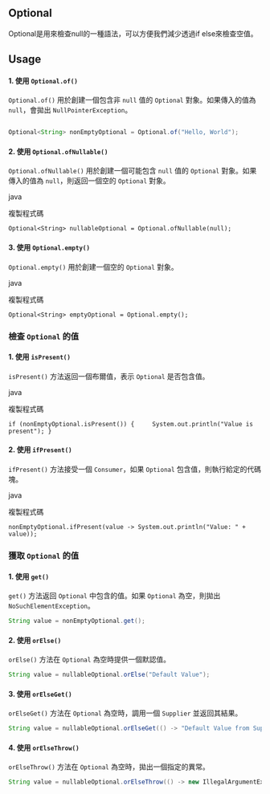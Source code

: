 
## Optional

Optional是用來檢查null的一種語法，可以方便我們減少透過if else來檢查空值。

## Usage

#### 1. 使用 `Optional.of()`

`Optional.of()` 用於創建一個包含非 `null` 值的 `Optional` 對象。如果傳入的值為 `null`，會拋出 `NullPointerException`。

```java

Optional<String> nonEmptyOptional = Optional.of("Hello, World");
```

#### 2. 使用 `Optional.ofNullable()`

`Optional.ofNullable()` 用於創建一個可能包含 `null` 值的 `Optional` 對象。如果傳入的值為 `null`，則返回一個空的 `Optional` 對象。

java

複製程式碼

`Optional<String> nullableOptional = Optional.ofNullable(null);`

#### 3. 使用 `Optional.empty()`

`Optional.empty()` 用於創建一個空的 `Optional` 對象。

java

複製程式碼

`Optional<String> emptyOptional = Optional.empty();`

### 檢查 `Optional` 的值

#### 1. 使用 `isPresent()`

`isPresent()` 方法返回一個布爾值，表示 `Optional` 是否包含值。

java

複製程式碼

`if (nonEmptyOptional.isPresent()) {     System.out.println("Value is present"); }`

#### 2. 使用 `ifPresent()`

`ifPresent()` 方法接受一個 `Consumer`，如果 `Optional` 包含值，則執行給定的代碼塊。

java

複製程式碼

`nonEmptyOptional.ifPresent(value -> System.out.println("Value: " + value));`

### 獲取 `Optional` 的值

#### 1. 使用 `get()`

`get()` 方法返回 `Optional` 中包含的值。如果 `Optional` 為空，則拋出 `NoSuchElementException`。

```java
String value = nonEmptyOptional.get();
```

#### 2. 使用 `orElse()`

`orElse()` 方法在 `Optional` 為空時提供一個默認值。

```java
String value = nullableOptional.orElse("Default Value");
```

#### 3. 使用 `orElseGet()`

`orElseGet()` 方法在 `Optional` 為空時，調用一個 `Supplier` 並返回其結果。

```java
String value = nullableOptional.orElseGet(() -> "Default Value from Supplier");
```

#### 4. 使用 `orElseThrow()`

`orElseThrow()` 方法在 `Optional` 為空時，拋出一個指定的異常。
```java
String value = nullableOptional.orElseThrow(() -> new IllegalArgumentExcepti
```
